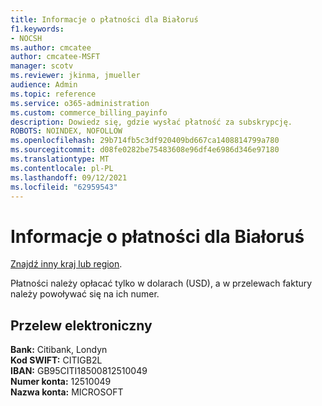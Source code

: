 ```yaml
---
title: Informacje o płatności dla Białoruś
f1.keywords:
- NOCSH
ms.author: cmcatee
author: cmcatee-MSFT
manager: scotv
ms.reviewer: jkinma, jmueller
audience: Admin
ms.topic: reference
ms.service: o365-administration
ms.custom: commerce_billing_payinfo
description: Dowiedz się, gdzie wysłać płatność za subskrypcję.
ROBOTS: NOINDEX, NOFOLLOW
ms.openlocfilehash: 29b714fb5c3df920409bd667ca1408814799a780
ms.sourcegitcommit: d08fe0282be75483608e96df4e6986d346e97180
ms.translationtype: MT
ms.contentlocale: pl-PL
ms.lasthandoff: 09/12/2021
ms.locfileid: "62959543"
---
```

# <a name="payment-information-for-belarus"></a>Informacje o płatności dla Białoruś

[Znajdź inny kraj lub region](../billing-and-payments/pay-for-your-subscription.md).

Płatności należy opłacać tylko w dolarach (USD), a w przelewach faktury należy powoływać się na ich numer.

## <a name="electronic-funds-transfer"></a>Przelew elektroniczny

**Bank:** Citibank, Londyn  
**Kod SWIFT:** CITIGB2L  
**IBAN:** GB95CITI18500812510049  
**Numer konta:** 12510049  
**Nazwa konta:** MICROSOFT
